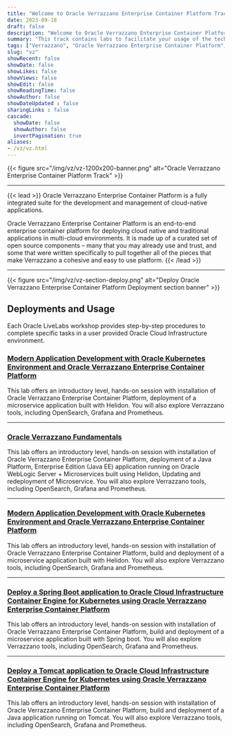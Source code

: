 ```yaml
---
title: "Welcome to Oracle Verrazzano Enterprise Container Platform Track"
date: 2023-09-18
draft: false
description: "Welcome to Oracle Verrazzano Enterprise Container Platform Track"
summary: "This track contains labs to facilitate your usage of the technologies, software and tools used by Oracle to develop microservices-based applications that can be deployed in environments that support open standards and specifications.  Information and videos presented here cover Microservices technologies which are components of the Oracle Verrazzano Enterprise Container Platform, as well as additional technologies to help you expand your learning of microservices."
tags: ["Verrazzano", "Oracle Verrazzano Enterprise Container Platform", "Kubernetes" ]
slug: "vz"
showRecent: false
showDate: false
showLikes: false
showViews: false
showEdit: false
showReadingTime: false
showAuthor: false
showDateUpdated : false
sharingLinks : false
cascade:
  showDate: false
  showAuthor: false
  invertPagination: true
aliases:
- /vz/vz.html
---
```


{{< figure src="/img/vz/vz-1200x200-banner.png" alt="Oracle Verrazzano Enterprise Container Platform Track" >}}

---

{{< lead >}} Oracle Verrazzano Enterprise Container Platform is a fully integrated suite for the development and management of cloud-native applications.

Oracle Verrazzano Enterprise Container Platform is an end-to-end enterprise container platform for deploying cloud native and traditional applications in multi-cloud environments. It is made up of a curated set of open source components – many that you may already use and trust, and some that were written specifically to pull together all of the pieces that make Verrazzano a cohesive and easy to use platform. {{< /lead >}}

---

{{< figure src="/img/vz/vz-section-deploy.png" alt="Deploy Oracle Verrazzano Enterprise Container Platform Deployment section banner" >}}

## Deployments and Usage

Each Oracle LiveLabs workshop provides step-by-step procedures to complete specific tasks in a user provided Oracle Cloud Infrastructure environment.  

### [Modern Application Development with Oracle Kubernetes Environment and Oracle Verrazzano Enterprise Container Platform](https://apexapps.oracle.com/pls/apex/r/dbpm/livelabs/view-workshop?wid=3614)

This lab offers an introductory level, hands-on session with installation of Oracle Verrazzano Enterprise Container Platform, deployment of a microservice application built with Helidon. You will also explore Verrazzano tools, including OpenSearch, Grafana and Prometheus.

---

### [Oracle Verrazzano Fundamentals](https://apexapps.oracle.com/pls/apex/r/dbpm/livelabs/view-workshop?wid=853)

This lab offers an introductory level, hands-on session with installation of Oracle Verrazzano Enterprise Container Platform, deployment of a Java Platform, Enterprise Edition (Java EE) application running on Oracle WebLogic Server + Microservices built using Helidon, Updating and redeployment of Microservice. You will also explore Verrazzano tools, including OpenSearch, Grafana and Prometheus.

---

### [Modern Application Development with Oracle Kubernetes Environment and Oracle Verrazzano Enterprise Container Platform](https://apexapps.oracle.com/pls/apex/r/dbpm/livelabs/view-workshop?wid=3323)

This lab offers an introductory level, hands-on session with installation of Oracle Verrazzano Enterprise Container Platform, build and deployment of a microservice application built with Helidon. You will also explore Verrazzano  tools, including OpenSearch, Grafana and Prometheus.

---

### [Deploy a Spring Boot application to Oracle Cloud Infrastructure Container Engine for Kubernetes using Oracle Verrazzano Enterprise Container Platform](https://apexapps.oracle.com/pls/apex/r/dbpm/livelabs/view-workshop?wid=3680)

This lab offers an introductory level, hands-on session with installation of Oracle Verrazzano Enterprise Container Platform, build and deployment of a microservice application built with Spring boot. You will also explore Verrazzano tools, including OpenSearch, Grafana and Prometheus.

---

### [Deploy a Tomcat application to Oracle Cloud Infrastructure Container Engine for Kubernetes using Oracle Verrazzano Enterprise Container Platform](https://apexapps.oracle.com/pls/apex/r/dbpm/livelabs/view-workshop?wid=3621)

This lab offers an introductory level, hands-on session with installation of Oracle Verrazzano Enterprise Container Platform, build and deployment of a Java application running on Tomcat. You will also explore Verrazzano tools, including OpenSearch, Grafana and Prometheus.  
